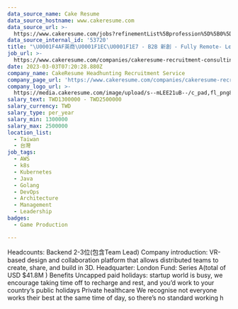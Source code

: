 ```yaml
---
data_source_name: Cake Resume
data_source_hostname: www.cakeresume.com
data_source_url: >-
  https://www.cakeresume.com/jobs?refinementList%5Bprofession%5D%5B0%5D=game-production&range%5Bsalary_range%5D%5Bmin%5D=100000
data_source_internal_id: '53720'
title: "\U0001F4AF英商\U0001F1EC\U0001F1E7 - B2B 新創 - Fully Remote- Lead Backend Engineer/ Java or Golang -TL"
job_url: >-
  https://www.cakeresume.com/companies/cakeresume-recruitment-consulting/jobs/9f9069
date: 2023-03-03T07:20:28.880Z
company_name: CakeResume Headhunting Recruitment Service
company_page_url: 'https://www.cakeresume.com/companies/cakeresume-recruitment-consulting'
company_logo_url: >-
  https://media.cakeresume.com/image/upload/s--mLEE21uB--/c_pad,fl_png8,h_200,w_200/v1620881212/vdbipassrdfr8omwzeq6.png
salary_text: TWD1300000 - TWD2500000
salary_currency: TWD
salary_type: per_year
salary_min: 1300000
salary_max: 2500000
location_list:
  - Taiwan
  - 台灣
job_tags:
  - AWS
  - k8s
  - Kubernetes
  - Java
  - Golang
  - DevOps
  - Architecture
  - Management
  - Leadership
badges:
  - Game Production

---
```


Headcounts: Backend 2-3位(包含Team Lead) Company introduction: VR-based design and collaboration platform that allows distributed teams to create, share, and build in 3D. Headquarter: London Fund: Series A(total of USD $41.8M ) Benefits Uncapped paid holidays: startup world is busy, we encourage taking time off to recharge and rest, and you’d work to your country’s public holidays Private healthcare We recognise not everyone works their best at the same time of day, so there’s no standard working h